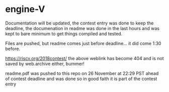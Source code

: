 # engine-V


Documentation will be updated, the contest entry was done to keep the deadline, the documenation in readme was done in the last hours and was kept to bare minimum to get things compiled and tested.




Files are pushed, but readme comes just before deadline... it did come 1:30 before.

https://riscv.org/2018contest/
the above weblink has become 404 and is not saved by web.archive either, bummer!

readme.pdf was pushed to this repo on 26 November at 22:29 PST ahead of contest deadline and was done so in good faith it is part of the contest entry
